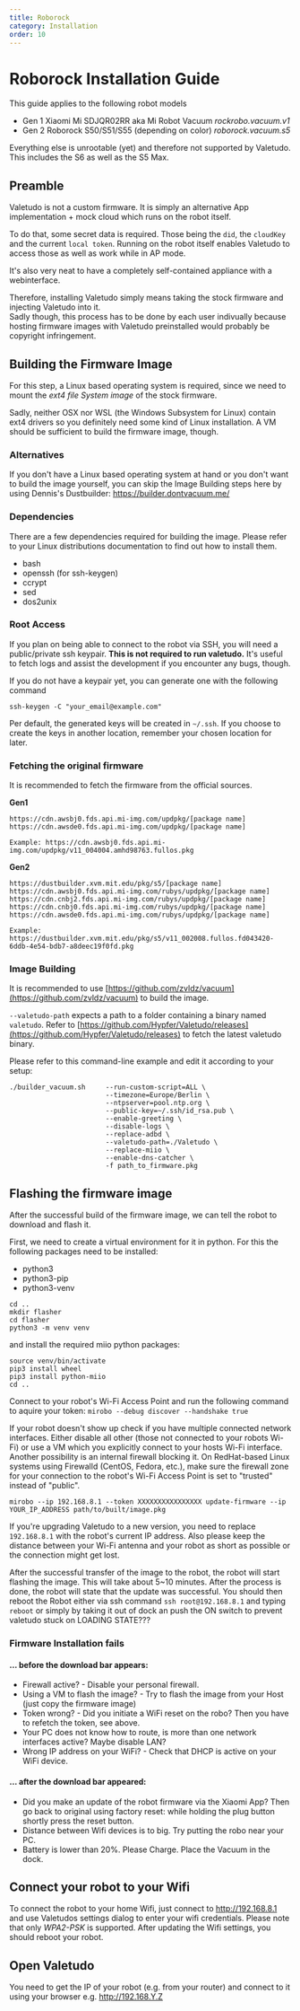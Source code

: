 ```yaml
---
title: Roborock
category: Installation
order: 10
---
```

# Roborock Installation Guide

This guide applies to the following robot models
* Gen 1 Xiaomi Mi SDJQR02RR aka Mi Robot Vacuum *rockrobo.vacuum.v1*
* Gen 2 Roborock S50/S51/S55 (depending on color) *roborock.vacuum.s5*

Everything else is unrootable (yet) and therefore not supported by Valetudo.<br/>
This includes the S6 as well as the S5 Max.

## Preamble
Valetudo is not a custom firmware.
It is simply an alternative App implementation + mock cloud which runs on the robot itself.<br/>

To do that, some secret data is required. Those being the `did`, the `cloudKey` and the current `local token`.
Running on the robot itself enables Valetudo to access those as well as work while in AP mode.

It's also very neat to have a completely self-contained appliance with a webinterface.

Therefore, installing Valetudo simply means taking the stock firmware and injecting Valetudo into it.<br/>
Sadly though, this process has to be done by each user indivually because hosting firmware images with Valetudo preinstalled would probably be copyright infringement.

## Building the Firmware Image
For this step, a Linux based operating system is required, since we need to mount the *ext4 file System image* of the stock firmware.

Sadly, neither OSX nor WSL (the Windows Subsystem for Linux) contain ext4 drivers so you definitely need some kind of Linux installation.
A VM should be sufficient to build the firmware image, though.

### Alternatives
If you don't have a Linux based operating system at hand or you don't want to build the image yourself, you can skip the Image Building steps here by using Dennis's Dustbuilder: https://builder.dontvacuum.me/


### Dependencies
There are a few dependencies required for building the image. Please refer to your Linux distributions documentation to find out how to install them.
* bash
* openssh (for ssh-keygen)
* ccrypt
* sed
* dos2unix

### Root Access
If you plan on being able to connect to the robot via SSH, you will need a public/private ssh keypair. **This is not required to run valetudo.**
It's useful to fetch logs and assist the development if you encounter any bugs, though.

If you do not have a keypair yet, you can generate one with the following command
```
ssh-keygen -C "your_email@example.com"
```
Per default, the generated keys will be created in `~/.ssh`. 
If you choose to create the keys in another location, remember your chosen location for later.

### Fetching the original firmware
It is recommended to fetch the firmware from the official sources.

**Gen1**

```
https://cdn.awsbj0.fds.api.mi-img.com/updpkg/[package name]
https://cdn.awsde0.fds.api.mi-img.com/updpkg/[package name]

Example: https://cdn.awsbj0.fds.api.mi-img.com/updpkg/v11_004004.amhd98763.fullos.pkg
```

**Gen2**

```
https://dustbuilder.xvm.mit.edu/pkg/s5/[package name]
https://cdn.awsbj0.fds.api.mi-img.com/rubys/updpkg/[package name]
https://cdn.cnbj2.fds.api.mi-img.com/rubys/updpkg/[package name]
https://cdn.cnbj0.fds.api.mi-img.com/rubys/updpkg/[package name]
https://cdn.awsde0.fds.api.mi-img.com/rubys/updpkg/[package name]

Example: https://dustbuilder.xvm.mit.edu/pkg/s5/v11_002008.fullos.fd043420-6ddb-4e54-bdb7-a8deec19f0fd.pkg
```

### Image Building
It is recommended to use [https://github.com/zvldz/vacuum](https://github.com/zvldz/vacuum) to build the image.

`--valetudo-path` expects a path to a folder containing a binary named `valetudo`.
Refer to [https://github.com/Hypfer/Valetudo/releases](https://github.com/Hypfer/Valetudo/releases) to fetch the latest valetudo binary.

Please refer to this command-line example and edit it according to your setup:
```
./builder_vacuum.sh     --run-custom-script=ALL \
                        --timezone=Europe/Berlin \
                        --ntpserver=pool.ntp.org \
                        --public-key=~/.ssh/id_rsa.pub \
                        --enable-greeting \
                        --disable-logs \
                        --replace-adbd \
                        --valetudo-path=./Valetudo \
                        --replace-miio \
                        --enable-dns-catcher \
                        -f path_to_firmware.pkg
```

## Flashing the firmware image

After the successful build of the firmware image, we can tell the robot to download and flash it.

First, we need to create a virtual environment for it in python. For this the following packages need to be installed:

* python3
* python3-pip
* python3-venv

```
cd ..
mkdir flasher
cd flasher
python3 -m venv venv
```

and install the required miio python packages:

```
source venv/bin/activate
pip3 install wheel
pip3 install python-miio
cd ..
```

Connect to your robot's Wi-Fi Access Point and run the following command to aquire your token:
`mirobo --debug discover --handshake true`

If your robot doesn't show up check if you have multiple connected network interfaces. Either disable all other (those not connected to your robots Wi-Fi) or use a VM which you explicitly connect to your hosts Wi-Fi interface. Another possibility is an internal firewall blocking it. On RedHat-based Linux systems using Firewalld (CentOS, Fedora, etc.), make sure the firewall zone for your connection to the robot's Wi-Fi Access Point is set to "trusted" instead of "public".

```
mirobo --ip 192.168.8.1 --token XXXXXXXXXXXXXXXX update-firmware --ip YOUR_IP_ADDRESS path/to/built/image.pkg
```

If you're upgrading Valetudo to a new version, you need to replace `192.168.8.1` with the robot's current IP address. Also please keep the distance between your Wi-Fi antenna and your robot as short as possible or the connection might get lost.

After the successful transfer of the image to the robot, the robot will start flashing the image. This will take about 5~10 minutes. After the process is done, the robot will state that the update was successful.
You should then reboot the Robot either via ssh command `ssh root@192.168.8.1` and typing `reboot` or simply by taking it out of dock an push the ON switch to prevent valetudo stuck on LOADING STATE???

### Firmware Installation fails
#### ... before the download bar appears:

 * Firewall active? - Disable your personal firewall.
 * Using a VM to flash the image? - Try to flash the image from your Host (just copy the firmware image)
 * Token wrong? - Did you initiate a WiFi reset on the robo? Then you have to refetch the token, see above.
 * Your PC does not know how to route, is more than one network interfaces active? Maybe disable LAN?
 * Wrong IP address on your WiFi? - Check that DHCP is active on your WiFi device.

#### ... after the download bar appeared:

 * Did you make an update of the robot firmware via the Xiaomi App? Then go back to original using factory reset: while holding the plug button shortly press the reset button.
 * Distance between Wifi devices is to big. Try putting the robo near your PC.
 * Battery is lower than 20%. Please Charge. Place the Vacuum in the dock.

## Connect your robot to your Wifi

To connect the robot to your home Wifi, just connect to http://192.168.8.1 and use Valetudos settings dialog to enter your wifi credentials. Please note that only *WPA2-PSK* is supported.
After updating the Wifi settings, you should reboot your robot. 

## Open Valetudo
You need to get the IP of your robot (e.g. from your router) and connect to it using your browser e.g. http://192.168.Y.Z